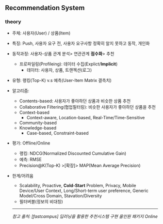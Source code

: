 ## Recommendation System

### theory  
* 주체: 사용자(User) / 상품(Item)  
* 특징: Push, 사용자 요구 전, 사용자 요구사항 정확히 알지 못하고 동작, 개인화     
* 동작과정: 사용자-상품 관계 분석> 연관관계 **점수화**> 추천    
  * 프로파일링(Profileing): 데이터 수집(Explict/**Implicit**)    
    * 데이터: 사용자, 상품, 트랜젝션(로그)  
* 유형: 랭킹(Top-K) v.s 예측(User-Item Matrix 결측치)  

* 알고리즘: 
  * Contents-based: 사용자가 좋아하던 상품과 비슷한 상품 추천    
  * Collaborative Filtering(협업필터링): 비슷한 사용자가 좋아하던 상품을 추천  
  * Context-based  
    * Context-aware, Location-based, Real-Time/Time-Sensitive  
  * Community-based  
  * Knowledge-based  
    * Case-based, Constraint-based   

* 평가: Offline/Online  
  * 랭킹: NDCG(Normalized Discounted Cumulative Gain)   
  * 예측: RMSE  
  * Precision@K(Top-K) >[확장]> MAP(Mean Average Precision)  

* 한계/어려움          
  * Scalability, Proactive, **Cold-Start** Problem, Privacy, Mobile Device/User Context, Long/Short-term user preference, Generic Model/Cross Domain, Stavation/Diversity
  * 필터버블(정보의 비대칭)    

  ---
  *참고 출처: [fastcampus] 딥러닝을 활용한 추천시스템 구현 올인원 패키지 Online*